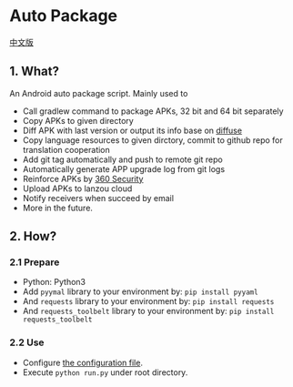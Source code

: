 # Auto Package

[中文版](README-zh.md)

## 1. What?

An Android auto package script. Mainly used to 

- Call gradlew command to package APKs, 32 bit and 64 bit separately 
- Copy APKs to given directory
- Diff APK with last version or output its info base on [diffuse](https://github.com/JakeWharton/diffuse)
- Copy language resources to given dirctory, commit to github repo for translation cooperation
- Add git tag automatically and push to remote git repo
- Automatically generate APP upgrade log from git logs
- Reinforce APKs by [360 Security](https://jiagu.360.cn/#/global/index)
- Upload APKs to lanzou cloud
- Notify receivers when succeed by email
- More in the future.

## 2. How?

### 2.1 Prepare

- Python: Python3
- Add `pyymal` library to your environment by: `pip install pyyaml`
- And `requests` library to your environment by: `pip install requests`
- And `requests_toolbelt` library to your environment by: `pip install requests_toolbelt`

### 2.2 Use

- Configure [the configuration file](config.yml).
- Execute `python run.py` under root directory.
